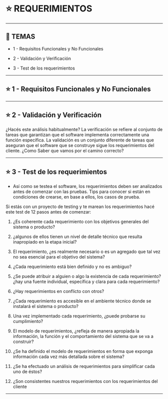 # :star: REQUERIMIENTOS
---

## :book: TEMAS

- 1 - Requisitos Funcionales y No Funcionales

- 2 - Validación y Verificación

- 3 - Test de los requerimientos

---

## :star: 1 - Requisitos Funcionales y No Funcionales


---

## :star: 2 -  Validación y Verificación

¿Hacés este análisis habitualmente? La verificación se refiere al conjunto de tareas que garantizan que el software implementa correctamente una función específica. La validación es un conjunto diferente de tareas que aseguran que el software que se construye sigue los requerimientos del cliente. ¿Como Saber que vamos por el camino correcto?

---

## :star: 3 -  Test de los requerimientos

- Así como se testea el software, los requerimientos deben ser analizados antes de comenzar con las pruebas. Tips para conocer si están en condiciones de crearse, en base a ellos, los casos de prueba.

Si estás con un proyecto de testing y te marean los requerimientos hacé este test de 12 pasos antes de comenzar:

1. ¿Es coherente cada requerimiento con los objetivos generales del sistema o producto?

2. ¿algunos de ellos tienen un nivel de detalle técnico que resulta inapropiado en la etapa inicial?

3. El requerimiento, ¿es realmente necesario o es un agregado que tal vez no sea esencial para el objetivo del sistema?

4. ¿Cada requerimiento está bien definido y no es ambiguo?

5. ¿Se puede atribuir a alguien o algo la existencia de cada requerimiento? ¿hay una fuente individual, específica y clara para cada requerimiento?

6. ¿Hay requerimientos en conflicto con otros?

7. ¿Cada requerimiento es accesible en el ambiente técnico donde se instalará el sistema o producto?

8. Una vez implementado cada requerimiento, ¿puede probarse su cumplimiento?

9. El modelo de requerimientos, ¿refleja de manera apropiada la información, la función y el comportamiento del sistema que se va a construir?

10. ¿Se ha definido el modelo de requerimientos en forma que exponga información cada vez más detallada sobre el sistema?

11. ¿Se ha efectuado un análisis de requerimientos para simplificar cada uno de éstos?

12. ¿Son consistentes nuestros requerimientos con los requerimientos del cliente

---
